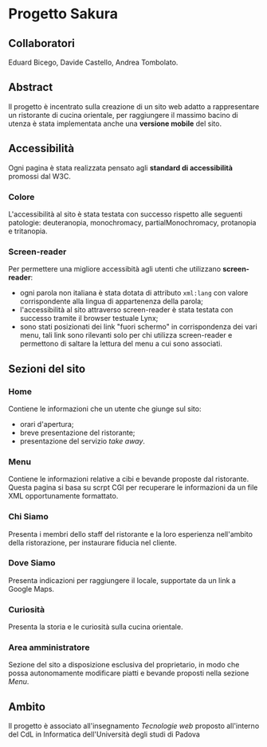 # Progetto Sakura
## Collaboratori
Eduard Bicego, Davide Castello, Andrea Tombolato.

## Abstract
Il progetto è incentrato sulla creazione di un sito web adatto a rappresentare un ristorante di cucina orientale, per raggiungere il massimo bacino di utenza è stata implementata anche una **versione mobile** del sito.

## Accessibilità
Ogni pagina è stata realizzata pensato agli **standard di accessibilità** promossi dal W3C.
### Colore
L'accessibilità al sito è stata testata con successo rispetto alle seguenti patologie: deuteranopia, monochromacy,
partialMonochromacy, protanopia e tritanopia.

### Screen-reader
Per permettere una migliore accessibità agli utenti che utilizzano **screen-reader**: 
* ogni parola non italiana è stata dotata di attributo ```xml:lang``` con valore corrispondente alla lingua di appartenenza della parola;
* l'accessibilità al sito attraverso screen-reader è stata testata con successo tramite il browser testuale Lynx;
* sono stati posizionati dei link "fuori schermo" in corrispondenza dei vari menu, tali link sono rilevanti solo per chi utilizza screen-reader e permettono di saltare la lettura del menu a cui sono associati.

## Sezioni del sito
### Home
Contiene le informazioni che un utente che giunge sul sito: 
* orari d'apertura;
* breve presentazione del ristorante;
* presentazione del servizio *take away*.

### Menu
Contiene le informazioni relative a cibi e bevande proposte dal ristorante. Questa pagina si basa su scrpt CGI per recuperare le informazioni da un file XML opportunamente formattato.

### Chi Siamo
Presenta i membri dello staff del ristorante e la loro esperienza nell'ambito della ristorazione, per instaurare fiducia nel cliente.

### Dove Siamo
Presenta indicazioni per raggiungere il locale, supportate da un link a Google Maps.

### Curiosità
Presenta la storia e le curiosità sulla cucina orientale.

### Area amministratore
Sezione del sito a disposizione esclusiva del proprietario, in modo che possa autonomamente modificare piatti e bevande proposti nella sezione *Menu*.

## Ambito
Il progetto è associato all'insegnamento *Tecnologie web* proposto all'interno del CdL in Informatica dell'Università degli studi di Padova
